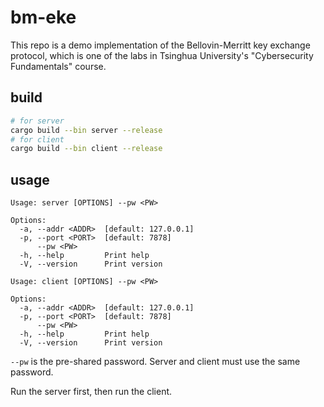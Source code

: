 # bm-eke

This repo is a demo implementation of the Bellovin-Merritt key exchange protocol,
which is one of the labs in Tsinghua University's "Cybersecurity Fundamentals" course.

## build

``` bash
# for server
cargo build --bin server --release
# for client
cargo build --bin client --release
```

## usage

```
Usage: server [OPTIONS] --pw <PW>

Options:
  -a, --addr <ADDR>  [default: 127.0.0.1]
  -p, --port <PORT>  [default: 7878]
      --pw <PW>
  -h, --help         Print help
  -V, --version      Print version
```

```
Usage: client [OPTIONS] --pw <PW>

Options:
  -a, --addr <ADDR>  [default: 127.0.0.1]
  -p, --port <PORT>  [default: 7878]
      --pw <PW>
  -h, --help         Print help
  -V, --version      Print version
```

`--pw` is the pre-shared password. Server and client must use the same password.

Run the server first, then run the client.
